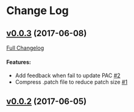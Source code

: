 #  Change Log



## [v0.0.3](https://github.com/blinksocks/blinksocks-desktop/tree/v0.0.3) (2017-06-08)
[Full Changelog](https://github.com/blinksocks/blinksocks-desktop/compare/v0.0.2...v0.0.3)

#### Features:

- Add feedback when fail to update PAC [#2](https://github.com/blinksocks/blinksocks-desktop/issues/2)
- Compress .patch file to reduce patch size [#1](https://github.com/blinksocks/blinksocks-desktop/issues/1)

## [v0.0.2](https://github.com/blinksocks/blinksocks-desktop/tree/v0.0.2) (2017-06-05)
